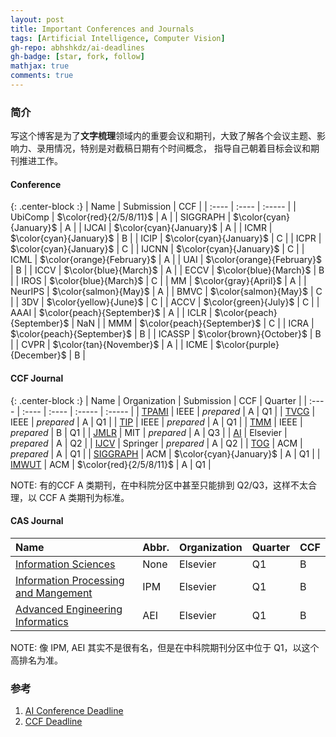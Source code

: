 ```yaml
---
layout: post
title: Important Conferences and Journals
tags: [Artificial Intelligence, Computer Vision]
gh-repo: abhshkdz/ai-deadlines
gh-badge: [star, fork, follow]
mathjax: true
comments: true
---
```


### 简介
写这个博客是为了**文字梳理**领域内的重要会议和期刊，大致了解各个会议主题、影响力、录用情况，特别是对截稿日期有个时间概念，
指导自己朝着目标会议和期刊推进工作。

#### Conference

{: .center-block :}
| Name | Submission | CCF |
| :---- | :---- | :----- |
| UbiComp | $\color{red}{2/5/8/11}$ | A |
| SIGGRAPH | $\color{cyan}{January}$ | A |
| IJCAI	| $\color{cyan}{January}$ | A |
| ICMR | $\color{cyan}{January}$ | B |
| ICIP | $\color{cyan}{January}$ | C |
| ICPR | $\color{cyan}{January}$ | C |
| IJCNN | $\color{cyan}{January}$ | C |
| ICML | $\color{orange}{February}$ | A |
| UAI | $\color{orange}{February}$ | B |
| ICCV | $\color{blue}{March}$ | A |
| ECCV | $\color{blue}{March}$ | B | 
| IROS | $\color{blue}{March}$ | C |
| MM | $\color{gray}{April}$ | A |
| NeurIPS | $\color{salmon}{May}$ | A |
| BMVC | $\color{salmon}{May}$ | C |
| 3DV | $\color{yellow}{June}$ | C |
| ACCV | $\color{green}{July}$ | C |
| AAAI | $\color{peach}{September}$ | A |
| ICLR | $\color{peach}{September}$ | NaN |
| MMM | $\color{peach}{September}$ | C |
| ICRA | $\color{peach}{September}$ | B |
| ICASSP | $\color{brown}{October}$ | B |
| CVPR | $\color{tan}{November}$ | A |
| ICME | $\color{purple}{December}$ | B |


#### CCF Journal

{: .center-block :}
| Name | Organization | Submission | CCF | Quarter |
| :---- | :---- | :---- | :----- | :----- |
| [TPAMI](https://ieeexplore.ieee.org/xpl/RecentIssue.jsp?punumber=34) | IEEE | $prepared$ | A | Q1 |
| [TVCG](https://ieeexplore.ieee.org/xpl/RecentIssue.jsp?punumber=2945) | IEEE | $prepared$ | A | Q1 |
| [TIP](https://ieeexplore.ieee.org/xpl/RecentIssue.jsp?punumber=83) | IEEE | $prepared$ | A | Q1 |
| [TMM](https://ieeexplore.ieee.org/xpl/RecentIssue.jsp?punumber=6046) | IEEE | $prepared$ | B | Q1 |
| [JMLR](https://www.jmlr.org/) | MIT | $prepared$ | A | Q3 |
| [AI](https://www.journals.elsevier.com/artificial-intelligence) | Elsevier | $prepared$ | A | Q2 |
| [IJCV](https://www.springer.com/journal/11263) | Springer | $prepared$ | A | Q2 |
| [TOG](https://dl.acm.org/journal/tog) | ACM | $prepared$ | A | Q1 |
| [SIGGRAPH](https://www.siggraph.org/) | ACM | $\color{cyan}{January}$ | A | Q1 |
| [IMWUT](https://dl.acm.org/journal/imwut) | ACM | $\color{red}{2/5/8/11}$ | A | Q1 |

NOTE: 有的CCF A 类期刊，在中科院分区中甚至只能排到 Q2/Q3，这样不太合理，以 CCF A 类期刊为标准。
#### CAS Journal
| Name | Abbr. | Organization | Quarter | CCF | 
| :---- | :---- | :---- | :---- | :----- |
| [Information Sciences](https://www.sciencedirect.com/journal/information-sciences) | None | Elsevier | Q1 | B |
| [Information Processing and Mangement](https://www.sciencedirect.com/journal/information-processing-and-management) | IPM | Elsevier | Q1 | B |
| [Advanced Engineering Informatics](https://www.sciencedirect.com/journal/advanced-engineering-informatics) | AEI | Elsevier | Q1 | B|

NOTE: 像 IPM, AEI 其实不是很有名，但是在中科院期刊分区中位于 Q1，以这个高排名为准。

### 参考
1. [AI Conference Deadline](https://aideadlin.es)  
2. [CCF Deadline](https://ccfddl.github.io/)
